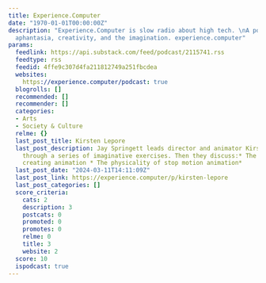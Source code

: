 ```yaml
---
title: Experience.Computer
date: "1970-01-01T00:00:00Z"
description: "Experience.Computer is slow radio about high tech. \nA podcast about
  aphantasia, creativity, and the imagination. experience.computer"
params:
  feedlink: https://api.substack.com/feed/podcast/2115741.rss
  feedtype: rss
  feedid: 4ffe9c307d4fa211812749a251fbcdea
  websites:
    https://experience.computer/podcast: true
  blogrolls: []
  recommended: []
  recommender: []
  categories:
  - Arts
  - Society & Culture
  relme: {}
  last_post_title: Kirsten Lepore
  last_post_description: Jay Springett leads director and animator Kirsten Lepore
    through a series of imaginative exercises. Then they discuss:* The process of
    creating animation * The physicality of stop motion animation*
  last_post_date: "2024-03-11T14:11:09Z"
  last_post_link: https://experience.computer/p/kirsten-lepore
  last_post_categories: []
  score_criteria:
    cats: 2
    description: 3
    postcats: 0
    promoted: 0
    promotes: 0
    relme: 0
    title: 3
    website: 2
  score: 10
  ispodcast: true
---
```

